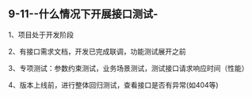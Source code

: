 ## 9-11--什么情况下开展接口测试-

1、项目处于开发阶段

2、有接口需求文档，开发已完成联调，功能测试展开之前

3、专项测试：参数约束测试，业务场景测试，测试接口请求响应时间（性能）

4、版本上线前，进行整体回归测试，查看接口是否有异常(如404等)
